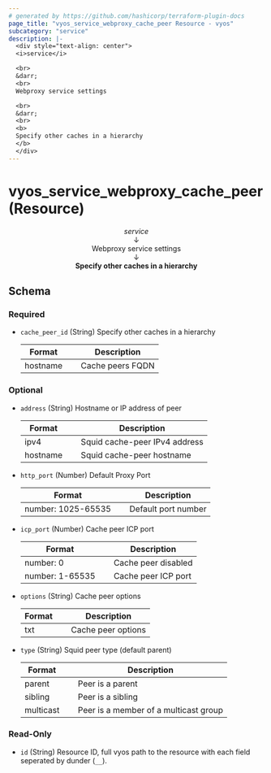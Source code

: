```yaml
---
# generated by https://github.com/hashicorp/terraform-plugin-docs
page_title: "vyos_service_webproxy_cache_peer Resource - vyos"
subcategory: "service"
description: |-
  <div style="text-align: center">
  <i>service</i>

  <br>
  &darr;
  <br>
  Webproxy service settings

  <br>
  &darr;
  <br>
  <b>
  Specify other caches in a hierarchy
  </b>
  </div>
---
```


# vyos_service_webproxy_cache_peer (Resource)

<div style="text-align: center">
<i>service</i>

<br>
&darr;
<br>
Webproxy service settings

<br>
&darr;
<br>
<b>
Specify other caches in a hierarchy
</b>
</div>



<!-- schema generated by tfplugindocs -->
## Schema

### Required

- `cache_peer_id` (String) Specify other caches in a hierarchy

    |  Format &emsp; | Description  |
    |----------|---------------|
    |  hostname  &emsp; |  Cache peers FQDN  |

### Optional

- `address` (String) Hostname or IP address of peer

    |  Format &emsp; | Description  |
    |----------|---------------|
    |  ipv4  &emsp; |  Squid cache-peer IPv4 address  |
    |  hostname  &emsp; |  Squid cache-peer hostname  |
- `http_port` (Number) Default Proxy Port

    |  Format &emsp; | Description  |
    |----------|---------------|
    |  number: 1025-65535  &emsp; |  Default port number  |
- `icp_port` (Number) Cache peer ICP port

    |  Format &emsp; | Description  |
    |----------|---------------|
    |  number: 0  &emsp; |  Cache peer disabled  |
    |  number: 1-65535  &emsp; |  Cache peer ICP port  |
- `options` (String) Cache peer options

    |  Format &emsp; | Description  |
    |----------|---------------|
    |  txt  &emsp; |  Cache peer options  |
- `type` (String) Squid peer type (default parent)

    |  Format &emsp; | Description  |
    |----------|---------------|
    |  parent  &emsp; |  Peer is a parent  |
    |  sibling  &emsp; |  Peer is a sibling  |
    |  multicast  &emsp; |  Peer is a member of a multicast group  |

### Read-Only

- `id` (String) Resource ID, full vyos path to the resource with each field seperated by dunder (`__`).
